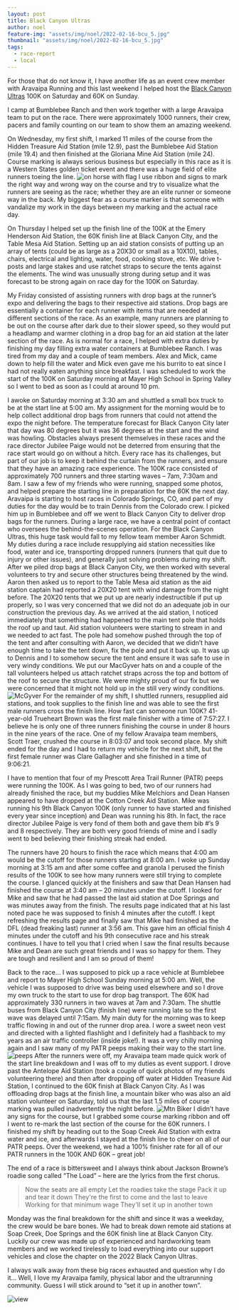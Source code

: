 ```yaml
---
layout: post
title: Black Canyon Ultras
author: noel
feature-img: "assets/img/noel/2022-02-16-bcu_5.jpg"
thumbnail: "assets/img/noel/2022-02-16-bcu_5.jpg"
tags:
  - race-report
  - local
---
```


For those that do not know it, I have another life as an event crew member with
Aravaipa Running and this last weekend I helped host the [Black Canyon Ultras](https://aravaiparunning.com/network/blackcanyon)
100K on Saturday and 60K on Sunday. 

I camp at Bumblebee Ranch and then work
together with a large Aravaipa team to put on the race. There were approximately
1000 runners, their crew, pacers and family counting on our team to show them an
amazing weekend.

On Wednesday, my first shift, I marked 11 miles of the course
from the Hidden Treasure Aid Station (mile 12.9), past the Bumblebee Aid Station
(mile 19.4) and then finished at the Gloriana Mine Aid Station (mile 24). Course
marking is always serious business but especially in this race as it is a
Western States golden ticket event and there was a huge field of elite runners
toeing the line. ![on horse with flag](/assets/img/noel/2022-02-16-bcu_6.jpg) 
I use ribbon and signs to mark the right way and wrong way on
the course and try to visualize what the runners are seeing as the race; whether
they are an elite runner or someone way in the back. My biggest fear as a course
marker is that someone with vandalize my work in the days between my marking and
the actual race day.

On Thursday I helped set up the finish line of the 100K at
the Emery Henderson Aid Station, the 60K finish line at Black Canyon City, and
the Table Mesa Aid Station. Setting up an aid station consists of putting up an
array of tents (could be as large as a 20X30 or small as a 10X10), tables,
chairs, electrical and lighting, water, food, cooking stove, etc. We drive
t-posts and large stakes and use ratchet straps to secure the tents against the
elements. The wind was unusually strong during setup and it was forecast to be
strong again on race day for the 100K on Saturday.  

My Friday consisted of assisting runners with drop bags at the runner’s expo and delivering the bags to
their respective aid stations. Drop bags are essentially a container for each
runner with items that are needed at different sections of the race. As an
example, many runners are planning to be out on the course after dark due to
their slower speed, so they would put a headlamp and warmer clothing in a drop
bag for an aid station at the later section of the race. As is normal for a
race, I helped with extra duties by finishing my day filling extra water
containers at Bumblebee Ranch. I was tired from my day and a couple of team
members. Alex and Mick, came down to help fill the water and Mick even gave me
his burrito to eat since I had not really eaten anything since breakfast. I was
scheduled to work the start of the 100K on Saturday morning at Mayer High School
in Spring Valley so I went to bed as soon as I could at around 10 pm.  

I awoke on Saturday morning at 3:30 am and shuttled a small box truck to be at the start
line at 5:00 am. My assignment for the morning would be to help collect
additional drop bags from runners that could not attend the expo the night
before. The temperature forecast for Black Canyon City later that day was 80
degrees but it was 36 degrees at the start and the wind was howling. Obstacles
always present themselves in these races and the race director Jubilee Paige
would not be deterred from ensuring that the race start would go on without a
hitch. Every race has its challenges, but part of our job is to keep it behind
the curtain from the runners, and ensure that they have an amazing race
experience. The 100K race consisted of approximately 700 runners and three
starting waves – 7am, 7:30am and 8am. I saw a few of my friends who were
running, snapped some photos, and helped prepare the starting line in
preparation for the 60K the next day.  Aravaipa is starting to host races in
Colorado Springs, CO, and part of my duties for the day would be to train Dennis
from the Colorado crew. I picked him up in Bumblebee and off we went to Black
Canyon City to deliver drop bags for the runners. During a large race, we have a
central point of contact who oversees the behind-the-scenes operation. For the
Black Canyon Ultras, this huge task would fall to my fellow team member Aaron
Schmidt. My duties during a race include resupplying aid station necessities
like food, water and ice, transporting dropped runners (runners that quit due to
injury or other issues), and generally just solving problems during my shift.
After we piled drop bags at Black Canyon City, we then worked with several
volunteers to try and secure other structures being threatened by the wind.
Aaron then asked us to report to the Table Mesa aid station as the aid station
captain had reported a 20X20 tent with wind damage from the night before. The
20X20 tents that we put up are nearly indestructible if put up properly, so I
was very concerned that we did not do an adequate job in our construction the
previous day. As we arrived at the aid station, I noticed immediately that
something had happened to the main tent pole that holds the roof up and taut.
Aid station volunteers were starting to stream in and we needed to act fast. The
pole had somehow pushed through the top of the tent and after consulting with
Aaron, we decided that we didn’t have enough time to take the tent down, fix the
pole and put it back up. It was up to Dennis and I to somehow secure the tent
and ensure it was safe to use in very windy conditions.  We put our MacGyver
hats on and a couple of the tall volunteers helped us attach ratchet straps
across the top and bottom of the roof to secure the structure. We were mighty
proud of our fix but we were concerned that it might not hold up in the still
very windy conditions.![McGyver](/assets/img/noel/2022-02-16-bcu_1.jpg)
For the remainder of my shift, I shuttled runners,
resupplied aid stations, and took supplies to the finish line and was able to
see the first male runners cross the finish line. How fast can someone run 100K?
41-year-old Trueheart Brown was the first male finisher with a time of 7:57:27.
I believe he is only one of three runners finishing the course in under 8 hours
in the nine years of the race. One of my fellow Aravaipa team members, Scott
Traer, crushed the course in 8:03:07 and took second place. My shift ended for
the day and I had to return my vehicle for the next shift, but the first female
runner was Clare Gallagher and she finished in a time of 9:06:21.  

I have to mention that four of my Prescott Area Trail Runner (PATR) peeps were running the
100K. As I was going to bed, two of our runners had already finished the race,
but my buddies Mike Melchiors and Dean Hansen appeared to have dropped at the
Cotton Creek Aid Station. Mike was running his 9th Black Canyon 100K (only
runner to have started and finished every year since inception) and Dean was
running his 8th. In fact, the race director Jubilee Paige is very fond of them
both and gave them bib #’s 9 and 8 respectively. They are both very good friends
of mine and I sadly went to bed believing their finishing streak had ended.  

The runners have 20 hours to finish the race which means that 4:00 am would be the
cutoff for those runners starting at 8:00 am.  I woke up Sunday morning at 3:15
am and after some coffee and granola I perused the finish results of the 100K to
see how many runners were still trying to complete the course. I glanced quickly
at the finishers and saw that Dean Hansen had finished the course at 3:40 am –
20 minutes under the cutoff. I looked for Mike and saw that he had passed the
last aid station at Doe Springs and was minutes away from the finish. The
results page indicated that at his last noted pace he was supposed to finish 4
minutes after the cutoff. I kept refreshing the results page and finally saw
that Mike had finished as the DFL (dead freaking last) runner at 3:56 am. This
gave him an official finish 4 minutes under the cutoff and his 9th consecutive
race and his streak continues. I have to tell you that I cried when I saw the
final results because Mike and Dean are such great friends and I was so happy
for them. They are tough and resilient and I am so proud of them!  

Back to the race… I was supposed to pick up a race vehicle at Bumblebee and report to Mayer
High School Sunday morning at 5:00 am. Well, the vehicle I was supposed to drive
was being used elsewhere and so I drove my own truck to the start to use for
drop bag transport. The 60K had approximately 330 runners in two waves at 7am
and 7:30am. The shuttle buses from Black Canyon City (finish line) were running
late so the first wave was delayed until 7:15am. My main duty for the morning
was to keep traffic flowing in and out of the runner drop area. I wore a sweet
neon vest and directed with a lighted flashlight and I definitely had a
flashback to my years as an air traffic controller (inside joke!). It was a very
chilly morning again and I saw many of my PATR peeps making their way to the
start line. ![peeps](/assets/img/noel/2022-02-16-bcu_4.jpg) 
After the runners were off, my Aravaipa team made quick work of the
start line breakdown and I was off to my duties as event support. I drove past
the Antelope Aid Station (took a couple of quick photos of my friends
volunteering there) and then after dropping off water at Hidden Treasure Aid
Station, I continued to the 60K finish at Black Canyon City. As I was offloading
drop bags at the finish line, a mountain biker who was also an aid station
volunteer on Saturday, told us that the last 1.5 miles of course marking was
pulled inadvertently the night before. ![Mtn Biker](/assets/img/noel/2022-02-16-bcu_3.jpg) 
I didn’t have any signs for the course,
but I grabbed some course marking ribbon and off I went to re-mark the last
section of the course for the 60K runners. I finished my shift by heading out to
the Soap Creek Aid Station with extra water and ice, and afterwards I stayed at
the finish line to cheer on all of our PATR peeps. Over the weekend, we had a
100% finisher rate for all of our PATR runners in the 100K AND 60K – great job!


The end of a race is bittersweet and I always think about Jackson Browne’s
roadie song called “The Load” – here are the lyrics from the first chorus.  
 > Now the seats are all empty 
 > Let the roadies take the stage
 > Pack it up and tear it down 
 > They're the first to come and the last to leave
 > Working for that minimum wage
 > They'll set it up in another town 

Monday was the final breakdown for the
shift and since it was a weekday, the crew would be bare bones. We had to break
down remote aid stations at Soap Creek, Doe Springs and the 60K finish line at
Black Canyon City. Luckily our crew was made up of experienced and hardworking
team members and we worked tirelessly to load everything into our support
vehicles and close the chapter on the 2022 Black Canyon Ultras.  

I always walk away from these big races exhausted and question why I do it… Well, I love my
Aravaipa family, physical labor and the ultrarunning community. Guess I will
stick around to “set it up in another town”.

![view](/assets/img/noel/2022-02-16-bcu_2.jpg)
